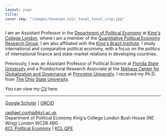 ```yaml
---
layout: page
title:
cover-img: "/images/bovespa_noir_tonal_tonal_crop.jpg"
---
```


I am an Assistant Professor in the <a href="https://www.kcl.ac.uk/political-economy" target="_blank">Department of Political Economy</a> at <a href="https://www.kcl.ac.uk" target="_blank">King's College London</a>, where I am a member of the <a href="https://sites.google.com/view/kingsqpe/home" target="_blank">Quantitative Political Economy Research Group</a>. I am also affiliated with the <a href="https://www.kcl.ac.uk/kbi" target="_blank">King's Brazil Institute</a>. I study international and comparative political economy, with a focus on the politics of international finance and state-market relations in developing countries.

Previously, I was an Assistant Professor of Political Science at <a href="https://coss.fsu.edu/polisci/home" target="_blank">Florida State University</a> and a Postdoctoral Research Associate at the <a href="https://niehaus.princeton.edu/" target="_blank">Niehaus Center for Globalization and Governance</a> at  <a href="https://www.princeton.edu" target="_blank">Princeton University</a>. I received my Ph.D. from <a href="https://www.polisci.osu.edu" target="_blank">The Ohio State University</a>.

You can view my <a href="../pdf/Cunha_CV.pdf" target="_blank">CV</a> here.
<br>

---

<a href="https://scholar.google.com/citations?user=X1SOZHcAAAAJ" target="_blank">Google Scholar</a> \| <a href="https://orcid.org/0000-0002-2415-3867" target="_blank">ORCID</a><br>

raphael.cunha@kcl.ac.uk<br>
Department of Political Economy
King's College London
Bush House (NE Wing)
London WC2B 4BG<br>
<a href="https://www.kcl.ac.uk/political-economy" target="_blank">KCL Political Economy</a> \| <a href="https://sites.google.com/view/kingsqpe/home" target="_blank">KCL QPE</a>
